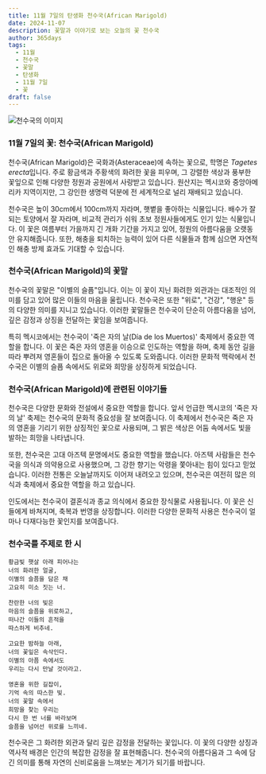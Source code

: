 ```yaml
---
title: 11월 7일의 탄생화 천수국(African Marigold)
date: 2024-11-07
description: 꽃말과 이야기로 보는 오늘의 꽃 천수국
author: 365days
tags:
  - 11월
  - 천수국
  - 꽃말
  - 탄생화
  - 11월 7일
  - 꽃
draft: false
---
```


![천수국의 이미지](https://cdn.pixabay.com/photo/2022/07/03/14/40/marigold-7299451_1280.jpg#center)


### 11월 7일의 꽃: 천수국(African Marigold)

천수국(African Marigold)은 국화과(Asteraceae)에 속하는 꽃으로, 학명은 *Tagetes erecta*입니다. 주로 황금색과 주황색의 화려한 꽃을 피우며, 그 강렬한 색상과 풍부한 꽃잎으로 인해 다양한 정원과 공원에서 사랑받고 있습니다. 원산지는 멕시코와 중앙아메리카 지역이지만, 그 강인한 생명력 덕분에 전 세계적으로 널리 재배되고 있습니다.

천수국은 높이 30cm에서 100cm까지 자라며, 햇볕을 좋아하는 식물입니다. 배수가 잘 되는 토양에서 잘 자라며, 비교적 관리가 쉬워 초보 정원사들에게도 인기 있는 식물입니다. 이 꽃은 여름부터 가을까지 긴 개화 기간을 가지고 있어, 정원의 아름다움을 오랫동안 유지해줍니다. 또한, 해충을 퇴치하는 능력이 있어 다른 식물들과 함께 심으면 자연적인 해충 방제 효과도 기대할 수 있습니다.

### 천수국(African Marigold)의 꽃말

천수국의 꽃말은 "이별의 슬픔"입니다. 이는 이 꽃이 지닌 화려한 외관과는 대조적인 의미를 담고 있어 많은 이들의 마음을 울립니다. 천수국은 또한 "위로", "건강", "행운" 등의 다양한 의미를 지니고 있습니다. 이러한 꽃말들은 천수국이 단순히 아름다움을 넘어, 깊은 감정과 상징을 전달하는 꽃임을 보여줍니다.

특히 멕시코에서는 천수국이 '죽은 자의 날(Día de los Muertos)' 축제에서 중요한 역할을 합니다. 이 꽃은 죽은 자의 영혼을 이승으로 인도하는 역할을 하며, 축제 동안 길을 따라 뿌려져 영혼들이 집으로 돌아올 수 있도록 도와줍니다. 이러한 문화적 맥락에서 천수국은 이별의 슬픔 속에서도 위로와 희망을 상징하게 되었습니다.

### 천수국(African Marigold)에 관련된 이야기들

천수국은 다양한 문화와 전설에서 중요한 역할을 합니다. 앞서 언급한 멕시코의 '죽은 자의 날' 축제는 천수국의 문화적 중요성을 잘 보여줍니다. 이 축제에서 천수국은 죽은 자의 영혼을 기리기 위한 상징적인 꽃으로 사용되며, 그 밝은 색상은 어둠 속에서도 빛을 발하는 희망을 나타냅니다.

또한, 천수국은 고대 아즈텍 문명에서도 중요한 역할을 했습니다. 아즈텍 사람들은 천수국을 의식과 의약용으로 사용했으며, 그 강한 향기는 악령을 쫓아내는 힘이 있다고 믿었습니다. 이러한 전통은 오늘날까지도 이어져 내려오고 있으며, 천수국은 여전히 많은 의식과 축제에서 중요한 역할을 하고 있습니다.

인도에서는 천수국이 결혼식과 종교 의식에서 중요한 장식물로 사용됩니다. 이 꽃은 신들에게 바쳐지며, 축복과 번영을 상징합니다. 이러한 다양한 문화적 사용은 천수국이 얼마나 다재다능한 꽃인지를 보여줍니다.

### 천수국를 주제로 한 시

	황금빛 햇살 아래 피어나는
	너의 화려한 얼굴,
	이별의 슬픔을 담은 채
	고요히 미소 짓는 너.
	
	찬란한 너의 빛은
	마음의 슬픔을 위로하고,
	떠나간 이들의 흔적을
	따스하게 비추네.
	
	고요한 밤하늘 아래,
	너의 꽃잎은 속삭인다.
	이별의 아픔 속에서도
	우리는 다시 만날 것이라고.
	
	영혼을 위한 길잡이,
	기억 속의 따스한 빛.
	너의 꽃말 속에서
	희망을 찾는 우리는
	다시 한 번 너를 바라보며
	슬픔을 넘어선 위로를 느끼네.

천수국은 그 화려한 외관과 달리 깊은 감정을 전달하는 꽃입니다. 이 꽃의 다양한 상징과 역사적 배경은 인간의 복잡한 감정을 잘 표현해줍니다. 천수국의 아름다움과 그 속에 담긴 의미를 통해 자연의 신비로움을 느껴보는 계기가 되기를 바랍니다.